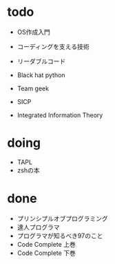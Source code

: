 # todo

- OS作成入門
- コーディングを支える技術
- リーダブルコード
- Black hat python
- Team geek
- SICP

- Integrated Information Theory


# doing

- TAPL
- zshの本


# done

- プリンシプルオブプログラミング
- 達人プログラマ
- プログラマが知るべき97のこと
- Code Complete 上巻
- Code Complete 下巻
